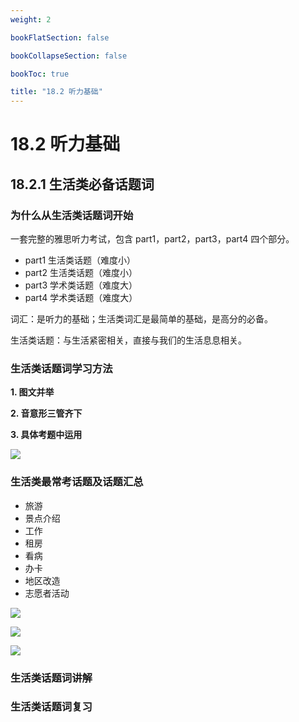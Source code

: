 ```yaml
---
weight: 2

bookFlatSection: false

bookCollapseSection: false

bookToc: true

title: "18.2 听力基础"
---
```


# 18.2 听力基础

## 18.2.1 生活类必备话题词

### 为什么从生活类话题词开始

一套完整的雅思听力考试，包含 part1，part2，part3，part4 四个部分。

+ part1 生活类话题（难度小）
+ part2 生活类话题（难度小）
+ part3 学术类话题（难度大）
+ part4 学术类话题（难度大）

词汇：是听力的基础；生活类词汇是最简单的基础，是高分的必备。

生活类话题：与生活紧密相关，直接与我们的生活息息相关。

### 生活类话题词学习方法

**1. 图文并举**

**2. 音意形三管齐下**

**3. 具体考题中运用**

![](https://cdn.xiaobinqt.cn/xiaobinqt.io/20230726/bccd37198778421bb570b4dac7a96c1c.png)

### 生活类最常考话题及话题汇总

+ 旅游
+ 景点介绍
+ 工作
+ 租房
+ 看病
+ 办卡
+ 地区改造
+ 志愿者活动

[//]: # (![]&#40;https://cdn.xiaobinqt.cn/xiaobinqt.io/20230726/bbfcb144c95c4af097fdb3dc86b131f0.png?imageView2/0/q/75|watermark/2/text/eGlhb2JpbnF0/font/dmlqYXlh/fontsize/1000/fill/IzVDNUI1Qg==/dissolve/52/gravity/SouthEast/dx/15/dy/15&#41;)

[//]: # ()

[//]: # (![]&#40;https://cdn.xiaobinqt.cn/xiaobinqt.io/20230726/5212032256054caba9714a3ed7452116.png?imageView2/0/q/75|watermark/2/text/eGlhb2JpbnF0/font/dmlqYXlh/fontsize/1000/fill/IzVDNUI1Qg==/dissolve/52/gravity/SouthEast/dx/15/dy/15&#41;)

[//]: # ()

[//]: # (![]&#40;https://cdn.xiaobinqt.cn/xiaobinqt.io/20230726/d12c10c1b7594bae8cf7b3936f2642db.png?imageView2/0/q/75|watermark/2/text/eGlhb2JpbnF0/font/dmlqYXlh/fontsize/1000/fill/IzVDNUI1Qg==/dissolve/52/gravity/SouthEast/dx/15/dy/15&#41;)

[//]: # ()

[//]: # (![]&#40;https://cdn.xiaobinqt.cn/xiaobinqt.io/20230726/dab2960e12b24d049eb6b98989938b7a.png?imageView2/0/q/75|watermark/2/text/eGlhb2JpbnF0/font/dmlqYXlh/fontsize/1000/fill/IzVDNUI1Qg==/dissolve/52/gravity/SouthEast/dx/15/dy/15&#41;)

[//]: # ()

[//]: # (![]&#40;https://cdn.xiaobinqt.cn/xiaobinqt.io/20230726/f30845cf5e664c43ad77623df0fa1bf7.png?imageView2/0/q/75|watermark/2/text/eGlhb2JpbnF0/font/dmlqYXlh/fontsize/1000/fill/IzVDNUI1Qg==/dissolve/52/gravity/SouthEast/dx/15/dy/15&#41;)

[//]: # ()

[//]: # (![]&#40;https://cdn.xiaobinqt.cn/xiaobinqt.io/20230726/75f8ded904454233b786dc56ec93ea98.png?imageView2/0/q/75|watermark/2/text/eGlhb2JpbnF0/font/dmlqYXlh/fontsize/1000/fill/IzVDNUI1Qg==/dissolve/52/gravity/SouthEast/dx/15/dy/15&#41;)

[//]: # ()

[//]: # (![]&#40;https://cdn.xiaobinqt.cn/xiaobinqt.io/20230726/607bb86117614c0f9ce7311663a9e6dd.png?imageView2/0/q/75|watermark/2/text/eGlhb2JpbnF0/font/dmlqYXlh/fontsize/1000/fill/IzVDNUI1Qg==/dissolve/52/gravity/SouthEast/dx/15/dy/15&#41;)

![](https://cdn.xiaobinqt.cn/xiaobinqt.io/20230730/24347a528a0f4958aff96f69711db0c8.png?imageView2/0/q/75|watermark/2/text/eGlhb2JpbnF0/font/dmlqYXlh/fontsize/1000/fill/IzVDNUI1Qg==/dissolve/52/gravity/SouthEast/dx/15/dy/15)

![](https://cdn.xiaobinqt.cn/xiaobinqt.io/20230730/b80995411b214edd9fae0097d2ee8ed7.png?imageView2/0/q/75|watermark/2/text/eGlhb2JpbnF0/font/dmlqYXlh/fontsize/1000/fill/IzVDNUI1Qg==/dissolve/52/gravity/SouthEast/dx/15/dy/15)

![](https://cdn.xiaobinqt.cn/xiaobinqt.io/20230730/0086ab0e2f434210b5c36e3e349a5a5b.png?imageView2/0/q/75|watermark/2/text/eGlhb2JpbnF0/font/dmlqYXlh/fontsize/1000/fill/IzVDNUI1Qg==/dissolve/52/gravity/SouthEast/dx/15/dy/15)



### 生活类话题词讲解

### 生活类话题词复习
